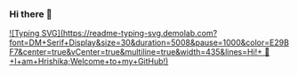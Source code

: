 ### Hi there 👋

<!--
**hrishikasamani/hrishikasamani** is a ✨ _special_ ✨ repository because its `README.md` (this file) appears on your GitHub profile.

Here are some ideas to get you started:

- 🔭 I’m currently working on ...
- 🌱 I’m currently learning ...
- 👯 I’m looking to collaborate on ...
- 🤔 I’m looking for help with ...
- 💬 Ask me about ...
- 📫 How to reach me: ...
- 😄 Pronouns: ...
- ⚡ Fun fact: ...
-->
[![Typing SVG](https://readme-typing-svg.demolab.com?font=DM+Serif+Display&size=30&duration=5008&pause=1000&color=E29BF7&center=true&vCenter=true&multiline=true&width=435&lines=Hi!+ 👋 +I+am+Hrishika;Welcome+to+my+GitHub!)](https://git.io/typing-svg)
